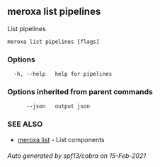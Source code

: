 ## meroxa list pipelines

List pipelines

```
meroxa list pipelines [flags]
```

### Options

```
  -h, --help   help for pipelines
```

### Options inherited from parent commands

```
      --json   output json
```

### SEE ALSO

* [meroxa list](meroxa_list.md)	 - List components

###### Auto generated by spf13/cobra on 15-Feb-2021
